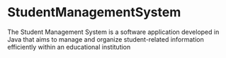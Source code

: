 # StudentManagementSystem
The Student Management System is a software application developed in Java that aims to manage and organize student-related information efficiently within an educational institution
